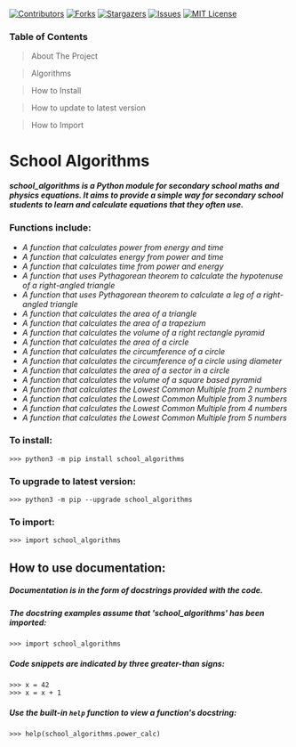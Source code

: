 [![Contributors][contributors-shield]][contributors-url]
[![Forks][forks-shield]][forks-url]
[![Stargazers][stars-shield]][stars-url]
[![Issues][issues-shield]][issues-url]
[![MIT License][license-shield]][license-url]



### Table of Contents
> About The Project

> Algorithms

> How to Install

> How to update to latest version

> How to Import

# **School Algorithms**
  ***school_algorithms is a Python module for secondary school maths and physics equations.
  It aims to provide a simple way for secondary school students
  to learn and calculate equations that they often use.***

### Functions include:
- _A function that calculates power from energy and time_
- _A function that calculates energy from power and time_
- _A function that calculates time from power and energy_
- _A function that uses Pythagorean theorem to calculate the hypotenuse of a right-angled triangle_
- _A function that uses Pythagorean theorem to calculate a leg of a right-angled triangle_
- _A function that calculates the area of a triangle_
- _A function that calculates the area of a trapezium_
- _A function that calculates the volume of a right rectangle pyramid_
- _A function that calculates the area of a circle_
- _A function that calculates the circumference of a circle_
- _A function that calculates the circumference of a circle using diameter_
- _A function that calculates the area of a sector in a circle_
- _A function that calculates the volume of a square based pyramid_
- _A function that calculates the Lowest Common Multiple from 2 numbers_
- _A function that calculates the Lowest Common Multiple from 3 numbers_
- _A function that calculates the Lowest Common Multiple from 4 numbers_
- _A function that calculates the Lowest Common Multiple from 5 numbers_


### To install:

    >>> python3 -m pip install school_algorithms

### To upgrade to latest version:

    >>> python3 -m pip --upgrade school_algorithms

### To import:

    >>> import school_algorithms










## How to use documentation:
##### Documentation is in the form of docstrings provided with the code.

##### The docstring examples assume that 'school_algorithms' has been imported:

    >>> import school_algorithms

##### Code snippets are indicated by three greater-than signs:

    >>> x = 42
    >>> x = x + 1

##### Use the built-in ``help`` function to view a function's docstring:

    >>> help(school_algorithms.power_calc)



[contributors-shield]: https://img.shields.io/github/contributors/Sammygarch/school_algorithms.svg?style=for-the-badge
[contributors-url]: https://github.com/Sammygarch/school_algorithms/graphs/contributors
[forks-shield]: https://img.shields.io/github/forks/Sammygarch/school_algorithms.svg?style=for-the-badge
[forks-url]: https://github.com/Sammygarch/school_algorithms/network/members
[stars-shield]: https://img.shields.io/github/stars/Sammygarch/school_algorithms.svg?style=for-the-badge
[stars-url]: https://github.com/Sammygarch/school_algorithms/stargazers
[issues-shield]: https://img.shields.io/github/issues/Sammygarch/school_algorithms.svg?style=for-the-badge
[issues-url]: https://github.com/Sammygarch/school_algorithms/issues
[license-shield]: https://img.shields.io/github/license/Sammygarch/school_algorithms.svg?style=for-the-badge
[license-url]: https://github.com/Sammygarch/school_algorithms/blob/master/LICENSE.txt
